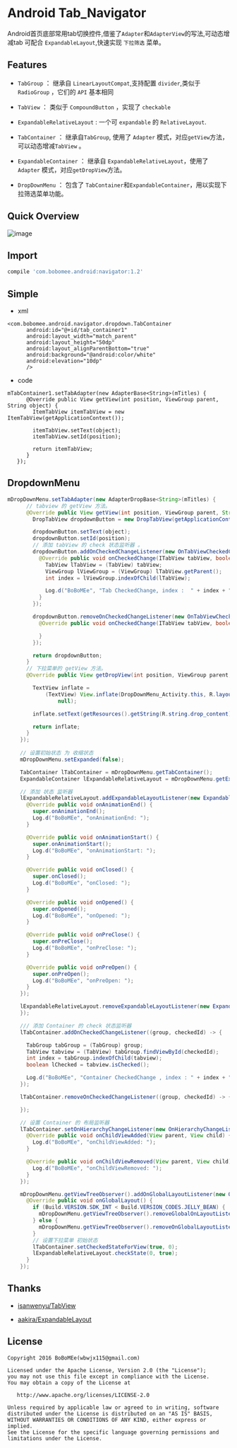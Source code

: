 # Android Tab_Navigator

Android首页底部常用tab切换控件,借鉴了`Adapter`和`AdapterView`的写法,可动态增减tab
可配合 `ExpandableLayout`,快速实现 `下拉筛选` 菜单。

## Features

- `TabGroup` ： 继承自 `LinearLayoutCompat`,支持配置 `divider`,类似于 `RadioGroup` ，它们的  `API` 基本相同 <br>
- `TabView`  ： 类似于 `CompoundButton` ，实现了 `checkable` <br>
- `ExpandableRelativeLayout` : 一个可 `expandable` 的 `RelativeLayout`.


- `TabContainer` ： 继承自`TabGroup`, 使用了 `Adapter` 模式，对应`getView`方法，可以动态增减`TabView` 。
- `ExpandableContainer` ：  继承自 `ExpandableRelativeLayout`，使用了 `Adapter` 模式，对应`getDropView`方法。
- `DropDownMenu` ： 包含了 `TabContainer`和`ExpandableContainer`，用以实现下拉筛选菜单功能。


## Quick Overview

![image](gif/demo.gif)

## Import

```groovy
compile 'com.bobomee.android:navigator:1.2'
```

## Simple

- xml

```
<com.bobomee.android.navigator.dropdown.TabContainer
      android:id="@+id/tab_container1"
      android:layout_width="match_parent"
      android:layout_height="50dp"
      android:layout_alignParentBottom="true"
      android:background="@android:color/white"
      android:elevation="10dp"
      />
```

- code

```
mTabContainer1.setTabAdapter(new AdapterBase<String>(mTitles) {
      @Override public View getView(int position, ViewGroup parent, String object) {
        ItemTabView itemTabView = new ItemTabView(getApplicationContext());

        itemTabView.setText(object);
        itemTabView.setId(position);

        return itemTabView;
      }
   });    
```

## DropdownMenu


```java
mDropDownMenu.setTabAdapter(new AdapterDropBase<String>(mTitles) {
      // tabview 的 getView 方法。
      @Override public View getView(int position, ViewGroup parent, String object) {
        DropTabView dropdownButton = new DropTabView(getApplicationContext());

        dropdownButton.setText(object);
        dropdownButton.setId(position);
        // 添加 tabView 的 check 状态监听器 。
        dropdownButton.addOnCheckedChangeListener(new OnTabViewCheckedChangeListener() {
          @Override public void onCheckedChange(ITabView tabView, boolean isChecked) {
            TabView lTabView = (TabView) tabView;
            ViewGroup lViewGroup = (ViewGroup) lTabView.getParent();
            int index = lViewGroup.indexOfChild(lTabView);

            Log.d("BoBoMEe", "Tab CheckedChange, index :  " + index + " ,isChecked : " + isChecked);
          }
        });

        dropdownButton.removeOnCheckedChangeListener(new OnTabViewCheckedChangeListener() {
          @Override public void onCheckedChange(ITabView tabView, boolean isChecked) {

          }
        });

        return dropdownButton;
      }
      // 下拉菜单的 getView 方法。
      @Override public View getDropView(int position, ViewGroup parent, String object) {

        TextView inflate =
            (TextView) View.inflate(DropDownMenu_Activity.this, R.layout.drop_down_text_layout,
                null);

        inflate.setText(getResources().getString(R.string.drop_content) +"\n"+ String.valueOf(position));

        return inflate;
      }
    });
    
    // 设置初始状态 为 收缩状态
    mDropDownMenu.setExpanded(false);

    TabContainer lTabContainer = mDropDownMenu.getTabContainer();
    ExpandableContainer lExpandableRelativeLayout = mDropDownMenu.getExpandableRelativeLayout();

    // 添加 状态 监听器
    lExpandableRelativeLayout.addExpandableLayoutListener(new ExpandableLayoutListenerAdapter() {
      @Override public void onAnimationEnd() {
        super.onAnimationEnd();
        Log.d("BoBoMEe", "onAnimationEnd: ");
      }

      @Override public void onAnimationStart() {
        super.onAnimationStart();
        Log.d("BoBoMEe", "onAnimationStart: ");
      }

      @Override public void onClosed() {
        super.onClosed();
        Log.d("BoBoMEe", "onClosed: ");
      }

      @Override public void onOpened() {
        super.onOpened();
        Log.d("BoBoMEe", "onOpened: ");
      }

      @Override public void onPreClose() {
        super.onPreClose();
        Log.d("BoBoMEe", "onPreClose: ");
      }

      @Override public void onPreOpen() {
        super.onPreOpen();
        Log.d("BoBoMEe", "onPreOpen: ");
      }
    });

    lExpandableRelativeLayout.removeExpandableLayoutListener(new ExpandableLayoutListenerAdapter() {
    });

    /// 添加 Container 的 check 状态监听器
    lTabContainer.addOnCheckedChangeListener((group, checkedId) -> {

      TabGroup tabGroup = (TabGroup) group;
      TabView tabview = (TabView) tabGroup.findViewById(checkedId);
      int index = tabGroup.indexOfChild(tabview);
      boolean lChecked = tabview.isChecked();

      Log.d("BoBoMEe", "Container CheckedChange , index : " + index + " , lChecked : " + lChecked);
    });

    lTabContainer.removeOnCheckedChangeListener((group, checkedId) -> {

    });

    // 设置 Container 的 布局监听器
    lTabContainer.setOnHierarchyChangeListener(new OnHierarchyChangeListener() {
      @Override public void onChildViewAdded(View parent, View child) {
        Log.d("BoBoMEe", "onChildViewAdded: ");
      }

      @Override public void onChildViewRemoved(View parent, View child) {
        Log.d("BoBoMEe", "onChildViewRemoved: ");
      }
    });

    mDropDownMenu.getViewTreeObserver().addOnGlobalLayoutListener(new OnGlobalLayoutListener() {
      @Override public void onGlobalLayout() {
        if (Build.VERSION.SDK_INT < Build.VERSION_CODES.JELLY_BEAN) {
          mDropDownMenu.getViewTreeObserver().removeGlobalOnLayoutListener(this);
        } else {
          mDropDownMenu.getViewTreeObserver().removeOnGlobalLayoutListener(this);
        }
        // 设置下拉菜单 初始状态
        lTabContainer.setCheckedStateForView(true, 0);
        lExpandableRelativeLayout.checkState(0, true);
      }
    });
```


## Thanks

- [isanwenyu/TabView](https://github.com/isanwenyu/TabView)

- [aakira/ExpandableLayout](https://github.com/aakira/ExpandableLayout)

 
## License

    Copyright 2016 BoBoMEe(wbwjx115@gmail.com)

    Licensed under the Apache License, Version 2.0 (the "License");
    you may not use this file except in compliance with the License.
    You may obtain a copy of the License at

       http://www.apache.org/licenses/LICENSE-2.0

    Unless required by applicable law or agreed to in writing, software
    distributed under the License is distributed on an "AS IS" BASIS,
    WITHOUT WARRANTIES OR CONDITIONS OF ANY KIND, either express or implied.
    See the License for the specific language governing permissions and
    limitations under the License.

